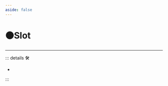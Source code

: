 ```yaml
---
aside: false
---
```

# 🟠<motor>Slot</motor>

---

<!-- =================================================== -->
<!-- =================================================== -->
<!-- =================================================== -->
<!-- =================================================== -->
<!-- =================================================== -->
::: details 🛠

-

:::